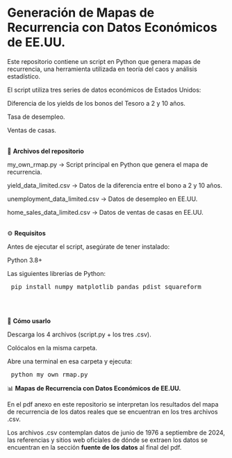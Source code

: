 # Generación de Mapas de Recurrencia con Datos Económicos de EE.UU.

Este repositorio contiene un script en Python que genera mapas de recurrencia, una herramienta utilizada en teoría del caos y análisis estadístico.

El script utiliza tres series de datos económicos de Estados Unidos:

Diferencia de los yields de los bonos del Tesoro a 2 y 10 años.

Tasa de desempleo.

Ventas de casas.<br><br>

📂 **Archivos del repositorio**

my_own_rmap.py → Script principal en Python que genera el mapa de recurrencia.

yield_data_limited.csv → Datos de la diferencia entre el bono a 2 y 10 años.

unemployment_data_limited.csv → Datos de desempleo en EE.UU.

home_sales_data_limited.csv → Datos de ventas de casas en EE.UU. <br><br>

⚙️ **Requisitos**

Antes de ejecutar el script, asegúrate de tener instalado:

Python 3.8+

Las siguientes librerías de Python:

<pre> pip install numpy matplotlib pandas pdist squareform </pre> <br><br>

🚀 **Cómo usarlo**

Descarga los 4 archivos (script.py + los tres .csv).

Colócalos en la misma carpeta.

Abre una terminal en esa carpeta y ejecuta:

<pre> python my_own_rmap.py </pre>

📊 **Mapas de Recurrencia con Datos Económicos de EE.UU.**

En el pdf anexo en este repositorio se interpretan los resultados del mapa de recurrencia de los datos reales que se encuentran en los tres archivos .csv.

Los archivos .csv contemplan datos de junio de 1976 a septiembre de 2024, las referencias y sitios web oficiales de dónde se extraen los datos se encuentran en la sección **fuente de los datos** al final del pdf.
